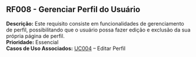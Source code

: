 ## RF008 - Gerenciar Perfil do Usuário ##
**Descrição:** Este requisito consiste em funcionalidades de gerenciamento de perfil, possibilitando que o usuário possa fazer edição e exclusão da sua própria página de perfil.<br>
<b>Prioridade:</b> Essencial<br>
<b>Casos de Uso Associados:</b> <a href='UC004.md'>UC004</a> – Editar Perfil